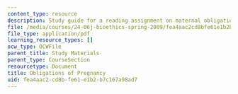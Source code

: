```yaml
---
content_type: resource
description: Study guide for a reading assignment on maternal obligations.
file: /media/courses/24-06j-bioethics-spring-2009/fea4aac2cd8bfe61e1b2b7c167a98ad7_MIT24_06Js09_study11.pdf
file_type: application/pdf
learning_resource_types: []
ocw_type: OCWFile
parent_title: Study Materials
parent_type: CourseSection
resourcetype: Document
title: Obligations of Pregnancy
uid: fea4aac2-cd8b-fe61-e1b2-b7c167a98ad7
---
```

